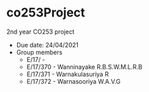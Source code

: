 # co253Project
2nd year CO253 project
- Due date: 24/04/2021
- Group members
  - E/17/ - 
  - E/17/370 - Wanninayake R.B.S.W.M.L.R.B
  - E/17/371 - Warnakulasuriya R
  - E/17/372 - Warnasooriya W.A.V.G
